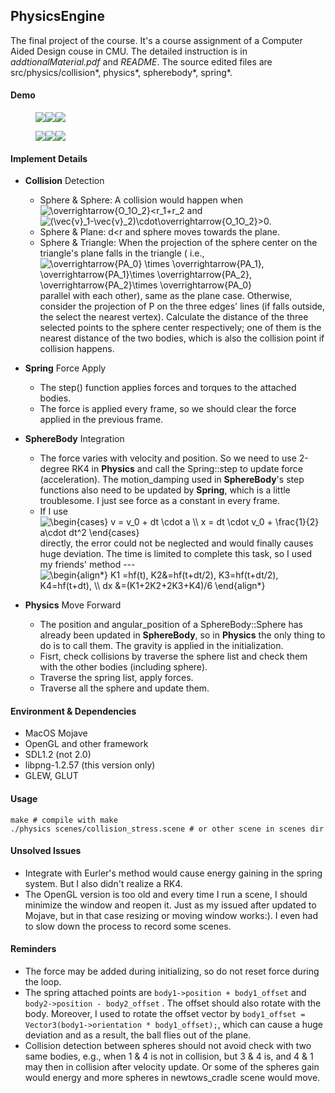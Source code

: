 ## PhysicsEngine

The final project of the course. It's a course assignment of a Computer Aided Design couse in CMU. The detailed instruction is in *addtionalMaterial.pdf* and *README*. The source edited files are src/physics/collision\*, physics\*, spherebody\*, spring\*.

#### Demo

<figure class="half">
    <img src="demo/1.gif"><img src="demo/2.gif"><img src="demo/3.gif">
</figure>

<figure class="third">
    <img src="demo/4.gif"><img src="demo/5.gif"><img src="demo/6.gif">
</figure>



#### Implement Details

* **Collision** Detection
  * Sphere & Sphere: A collision would happen when <img src="https://latex.codecogs.com/gif.latex?\overrightarrow{O_1O_2}<r_1&plus;r_2" title="\overrightarrow{O_1O_2}<r_1+r_2" /> and <img src="https://latex.codecogs.com/gif.latex?(\vec{v}_1-\vec{v}_2)\cdot\overrightarrow{O_1O_2}>0" title="(\vec{v}_1-\vec{v}_2)\cdot\overrightarrow{O_1O_2}>0" />. 
  * Sphere & Plane: d<r and sphere moves towards the plane.
  * Sphere & Triangle: When the projection of the sphere center on the triangle's plane falls in the triangle ( i.e., <img src="https://latex.codecogs.com/gif.latex?\overrightarrow{PA_0}&space;\times&space;\overrightarrow{PA_1},&space;\overrightarrow{PA_1}\times&space;\overrightarrow{PA_2},&space;\overrightarrow{PA_2}\times&space;\overrightarrow{PA_0}" title="\overrightarrow{PA_0} \times \overrightarrow{PA_1}, \overrightarrow{PA_1}\times \overrightarrow{PA_2}, \overrightarrow{PA_2}\times \overrightarrow{PA_0}" /> parallel with each other), same as the plane case. Otherwise, consider the projection of P on the three edges' lines (if falls outside, the select the nearest vertex). Calculate the  distance of the three selected points to the sphere center respectively; one of them is the nearest distance of the two bodies, which is also the collision point if collision happens.
* **Spring** Force Apply
  * The step() function applies forces and torques to the attached bodies.
  * The force is applied every frame, so we should clear the force applied in the previous frame.
* **SphereBody** Integration
  * The force varies with velocity and position. So we need to use 2-degree RK4 in **Physics** and call the Spring::step to update force (acceleration). The motion_damping used in **SphereBody**'s step functions also need to be updated by **Spring**, which is a little troublesome. I just see force as a constant in every frame.
  * If I use <img src="https://latex.codecogs.com/gif.latex?\begin{cases}&space;v&space;=&space;v_0&space;&plus;&space;dt&space;\cdot&space;a&space;\\&space;x&space;=&space;dt&space;\cdot&space;v_0&space;&plus;&space;\frac{1}{2}&space;a\cdot&space;dt^2&space;\end{cases}" title="\begin{cases} v = v_0 + dt \cdot a \\ x = dt \cdot v_0 + \frac{1}{2} a\cdot dt^2 \end{cases}" /> directly, the error could not be neglected and would finally causes huge deviation. The time is limited to complete this task, so I used my friends' method --- <img src="https://latex.codecogs.com/gif.latex?\begin{align*}&space;K1&space;=hf(t),&space;K2&=hf(t&plus;dt/2),&space;K3=hf(t&plus;dt/2),&space;K4=hf(t&plus;dt),&space;\\&space;dx&space;&=(K1&plus;2K2&plus;2K3&plus;K4)/6&space;\end{align*}" title="\begin{align*} K1 =hf(t), K2&=hf(t+dt/2), K3=hf(t+dt/2), K4=hf(t+dt), \\ dx &=(K1+2K2+2K3+K4)/6 \end{align*}" />

* **Physics** Move Forward
  * The position and angular_position of a SphereBody::Sphere has already been updated in **SphereBody**, so in **Physics** the only thing to do is to call them. The gravity is applied in the initialization.
  * Fisrt, check collisions by traverse the sphere list and check them with the other bodies (including sphere).
  * Traverse the spring list, apply forces.
  * Traverse all the sphere and update them.

#### Environment & Dependencies

* MacOS Mojave
* OpenGL and other framework
* SDL1.2 (not 2.0)
* libpng-1.2.57 (this version only)
* GLEW, GLUT

#### Usage

```shell
make # compile with make
./physics scenes/collision_stress.scene # or other scene in scenes dir
```



#### Unsolved Issues

* Integrate with Eurler's method would cause energy gaining in the spring system. But I also didn't realize a RK4.
* The OpenGL version is too old and every time I run a scene, I should minimize the window and reopen it. Just as my issued after updated to Mojave, but in that case resizing or moving window works:). I even had to slow down the process to record some scenes.

#### Reminders

* The force may be added during initializing, so do not reset force during the loop.
* The spring attached points are `body1->position + body1_offset` and `body2->position - body2_offset` . The offset should also rotate with the body. Moreover, I used to rotate the offset vector by `body1_offset = Vector3(body1->orientation * body1_offset);`, which can cause a huge deviation and as a result, the ball flies out of the plane.
* Collision detection between spheres should not avoid check with two same bodies, e.g., when 1 & 4 is not in collision, but 3 & 4 is, and 4 & 1 may then in collision after velocity update. Or some of the spheres gain would energy and more spheres in newtows_cradle scene would move.
